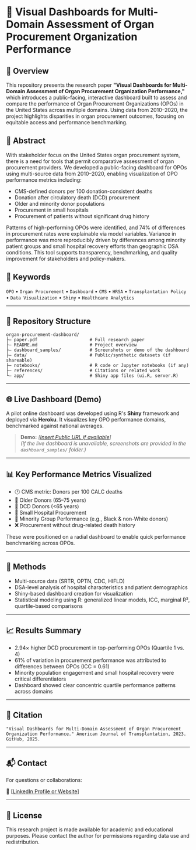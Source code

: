 # 🫠 Visual Dashboards for Multi-Domain Assessment of Organ Procurement Organization Performance

## 📄 Overview
This repository presents the research paper **"Visual Dashboards for Multi-Domain Assessment of Organ Procurement Organization Performance,"** which introduces a public-facing, interactive dashboard built to assess and compare the performance of Organ Procurement Organizations (OPOs) in the United States across multiple domains. Using data from 2010–2020, the project highlights disparities in organ procurement outcomes, focusing on equitable access and performance benchmarking.

## 🧠 Abstract
With stakeholder focus on the United States organ procurement system, there is a need for tools that permit comparative assessment of organ procurement providers. We developed a public-facing dashboard for OPOs using multi-source data from 2010–2020, enabling visualization of OPO performance metrics including:
- CMS-defined donors per 100 donation-consistent deaths
- Donation after circulatory death (DCD) procurement
- Older and minority donor populations
- Procurement in small hospitals
- Procurement of patients without significant drug history

Patterns of high-performing OPOs were identified, and 74% of differences in procurement rates were explainable via model variables. Variance in performance was more reproducibly driven by differences among minority patient groups and small hospital recovery efforts than geographic DSA conditions. This tool supports transparency, benchmarking, and quality improvement for stakeholders and policy-makers.

## 🧾 Keywords
`OPO` • `Organ Procurement` • `Dashboard` • `CMS` • `HRSA` • `Transplantation Policy` • `Data Visualization` • `Shiny` • `Healthcare Analytics`

---

## 📁 Repository Structure
```
organ-procurement-dashboard/
├— paper.pdf                    # Full research paper
├— README.md                    # Project overview
├— dashboard_samples/           # Screenshots or demo of the dashboard
├— data/                        # Public/synthetic datasets (if shareable)
├— notebooks/                   # R code or Jupyter notebooks (if any)
├— references/                  # Citations or related work
└— app/                         # Shiny app files (ui.R, server.R)
```

---

## 🌐 Live Dashboard (Demo)
A pilot online dashboard was developed using R's **Shiny** framework and deployed via **Heroku**. It visualizes key OPO performance domains, benchmarked against national averages.

> **Demo:** _[[Insert Public URL if available](https://opo-dashboard.herokuapp.com/)]_  
> *(If the live dashboard is unavailable, screenshots are provided in the `dashboard_samples/` folder.)*

---

## 📊 Key Performance Metrics Visualized
- 🕛 CMS metric: Donors per 100 CALC deaths
- 🧓 Older Donors (65–75 years)
- 🔄 DCD Donors (<65 years)
- 🏥 Small Hospital Procurement
- 🧬 Minority Group Performance (e.g., Black & non-White donors)
- ❌ Procurement without drug-related death history

These were positioned on a radial dashboard to enable quick performance benchmarking across OPOs.

---

## 🧪 Methods
- Multi-source data (SRTR, OPTN, CDC, HIFLD)
- DSA-level analysis of hospital characteristics and patient demographics
- Shiny-based dashboard creation for visualization
- Statistical modeling using R: generalized linear models, ICC, marginal R², quartile-based comparisons

---

## 📈 Results Summary
- 2.94× higher DCD procurement in top-performing OPOs (Quartile 1 vs. 4)
- 61% of variation in procurement performance was attributed to differences between OPOs (ICC = 0.61)
- Minority population engagement and small hospital recovery were critical differentiators
- Dashboard showed clear concentric quartile performance patterns across domains

---

## 📌 Citation
```
"Visual Dashboards for Multi-Domain Assessment of Organ Procurement Organization Performance." American Journal of Transplantation, 2023. GitHub, 2025.
```

---

## 📬 Contact
For questions or collaborations:  
 
🔗 [[LinkedIn Profile or Website](https://www.linkedin.com/in/shabbir-hossain-rossi/)]

---

## 📃 License
This research project is made available for academic and educational purposes. Please contact the author for permissions regarding data use and redistribution.


